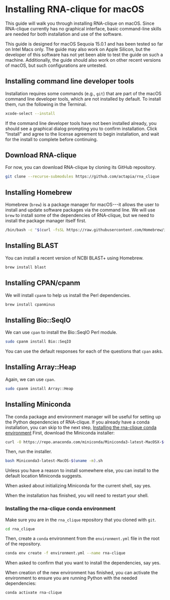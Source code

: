 # Installing RNA-clique for macOS

This guide will walk you through installing RNA-clique on macOS. Since
RNA-clique currently has no graphical interface, basic command-line skills are
needed for both installation and use of the software.

This guide is designed for macOS Sequoia 15.0.1 and has been tested so far on
Intel Macs only. The guide may also work on Apple Silicon, but the developer of
this software has not yet been able to test the guide on such a machine.
Additionally, the guide should also work on other recent versions of macOS, but
such configurations are untested.

## Installing command line developer tools

Installation requires some commands (e.g., `git`) that are part of the macOS 
command line developer tools, which are not installed by default. To install
them, run the following in the Terminal.

```zsh
xcode-select --install
```

If the command line developer tools have not been installed already, you should
see a graphical dialog prompting you to confirm installation. Click "Install" 
and agree to the license agreement to begin installation, and wait for the
install to complete before continuing.

## Download RNA-clique

For now, you can download RNA-clique by cloning its GitHub repository.

```zsh
git clone --recurse-submodules https://github.com/actapia/rna_clique
```

## Installing Homebrew

Homebrew (`brew`) is a package manager for macOS---it allows the user to install
and update software packages via the command line. We will use `brew` to install
some of the dependencies of RNA-clique, but we need to install the package
manager itself first.

```zsh
/bin/bash -c "$(curl -fsSL https://raw.githubusercontent.com/Homebrew/install/HEAD/install.sh)"
```

## Installing BLAST

You can install a recent version of NCBI BLAST+ using Homebrew.

```zsh
brew install blast
```

## Installing CPAN/cpanm

We will install `cpanm` to help us install the Perl dependencies.

```zsh
brew install cpanminus
```

## Installing Bio::SeqIO

We can use `cpan` to install the Bio::SeqIO Perl module.

```zsh
sudo cpanm install Bio::SeqIO
```

You can use the default responses for each of the questions that `cpan` asks.

## Installing Array::Heap

Again, we can use `cpan`.

```zsh
sudo cpanm install Array::Heap
```

## Installing Miniconda

The conda package and environment manager will be useful for setting up the
Python dependencies of RNA-clique. If you already have a conda installation, you
can skip to the next step, [Installing the rna-clique conda
environment](#installing-the-rna-clique-conda-environment) First, download the
Miniconda installer:

```zsh
curl -O https://repo.anaconda.com/miniconda/Miniconda3-latest-MacOSX-$(uname -m).sh
```

Then, run the installer.

```zsh
bash Miniconda3-latest-MacOS-$(uname -m).sh
```

Unless you have a reason to install somewhere else, you can install to the
default location Miniconda suggests.

When asked about initializing Miniconda for the current shell, say yes.

When the installation has finished, you will need to restart your shell.

### Installing the rna-clique conda environment

Make sure you are in the `rna_clique` repository that you cloned with `git`.

```zsh
cd rna_clique
```

Then, create a `conda` environment from the `environment.yml` file in the root
of the repository.

```zsh
conda env create -f environment.yml --name rna-clique
```

When asked to confirm that you want to install the dependencies, say yes.

When creation of the new environment has finished, you can activate the
environment to ensure you are running Python with the needed dependencies:

```zsh
conda activate rna-clique
```